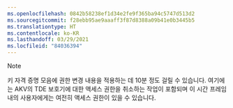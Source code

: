 ```yaml
---
ms.openlocfilehash: 0842b58238ef1d34e2fe9f365ba94c5747d513d2
ms.sourcegitcommit: f28ebb95ae9aaaff3f87d8388a09b41e0b3445b5
ms.translationtype: HT
ms.contentlocale: ko-KR
ms.lasthandoff: 03/29/2021
ms.locfileid: "84036394"
---
```

> [!NOTE]
> 키 자격 증명 모음에 권한 변경 내용을 적용하는 데 10분 정도 걸릴 수 있습니다. 여기에는 AKV의 TDE 보호기에 대한 액세스 권한을 취소하는 작업이 포함되며 이 시간 프레임 내의 사용자에게는 여전히 액세스 권한이 있을 수 있습니다.